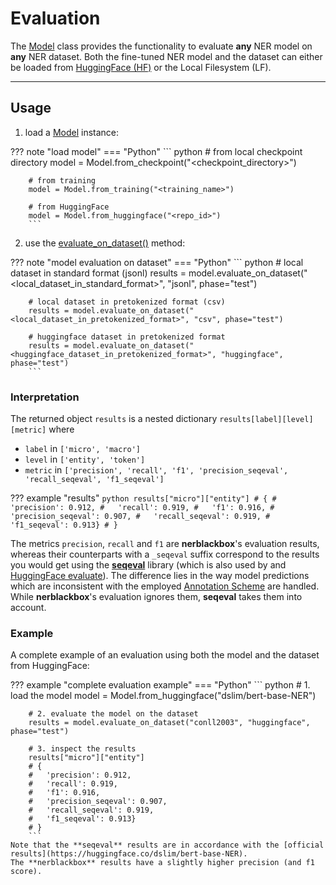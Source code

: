 # Evaluation

The [Model](../python_api/model) class provides the functionality to evaluate **any** NER model on **any** NER dataset.
Both the fine-tuned NER model and the dataset can either be loaded from [HuggingFace (HF)](https://huggingface.co) or the Local Filesystem (LF).

----------
## Usage

1) load a [Model](../python_api/model) instance:

??? note "load model"
    === "Python"
        ``` python
        # from local checkpoint directory
        model = Model.from_checkpoint("<checkpoint_directory>")

        # from training
        model = Model.from_training("<training_name>")

        # from HuggingFace
        model = Model.from_huggingface("<repo_id>")
        ```

2) use the [evaluate_on_dataset()](../python_api/model/#nerblackbox.api.model.Model.evaluate_on_dataset) method:

??? note "model evaluation on dataset"
    === "Python"
        ``` python
        # local dataset in standard format (jsonl)
        results = model.evaluate_on_dataset("<local_dataset_in_standard_format>", "jsonl", phase="test")

        # local dataset in pretokenized format (csv)
        results = model.evaluate_on_dataset("<local_dataset_in_pretokenized_format>", "csv", phase="test")

        # huggingface dataset in pretokenized format
        results = model.evaluate_on_dataset("<huggingface_dataset_in_pretokenized_format>", "huggingface", phase="test")
        ```

### Interpretation

The returned object `results` is a nested dictionary `results[label][level][metric]` where

- `label` in `['micro', 'macro']`
- `level` in `['entity', 'token']`
- `metric` in `['precision', 'recall', 'f1', 'precision_seqeval', 'recall_seqeval', 'f1_seqeval']`

??? example "results"
    ``` python
    results["micro"]["entity"]
    # {
    #   'precision': 0.912,
    #   'recall': 0.919,
    #   'f1': 0.916,
    #   'precision_seqeval': 0.907,
    #   'recall_seqeval': 0.919,
    #   'f1_seqeval': 0.913}
    # }
    ```

The metrics `precision`, `recall` and `f1` are **nerblackbox**'s evaluation results, whereas their counterparts with a `_seqeval` suffix correspond to the results you would get using the [**seqeval**](https://github.com/chakki-works/seqeval) library (which is also used by and [HuggingFace evaluate](https://huggingface.co/docs/evaluate/index)).
The difference lies in the way model predictions which are inconsistent with the employed [Annotation Scheme](../../data/#annotation-schemes) are handled.
While **nerblackbox**'s evaluation ignores them, **seqeval** takes them into account.

### Example
A complete example of an evaluation using both the model and the dataset from HuggingFace:

??? example "complete evaluation example"
    === "Python"
        ``` python
        # 1. load the model
        model = Model.from_huggingface("dslim/bert-base-NER")

        # 2. evaluate the model on the dataset
        results = model.evaluate_on_dataset("conll2003", "huggingface", phase="test")

        # 3. inspect the results
        results["micro"]["entity"]
        # {
        #   'precision': 0.912,
        #   'recall': 0.919,
        #   'f1': 0.916,
        #   'precision_seqeval': 0.907,
        #   'recall_seqeval': 0.919,
        #   'f1_seqeval': 0.913}
        # }
        ```
    Note that the **seqeval** results are in accordance with the [official results](https://huggingface.co/dslim/bert-base-NER).
    The **nerblackbox** results have a slightly higher precision (and f1 score).
